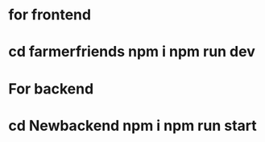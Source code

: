 <H1>for frontend<H1>
cd farmerfriends
npm i
npm run dev

<H1>For backend<H1>
cd Newbackend
npm i
npm run start
